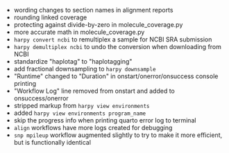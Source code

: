 - wording changes to section names in alignment reports
- rounding linked coverage
- protecting against divide-by-zero in molecule_coverage.py
- more accurate math in molecule_coverage.py
- `harpy convert ncbi` to remultiplex a sample for NCBI SRA submission
- `harpy demultiplex ncbi` to undo the conversion when downloading from NCBI
- standardize "haplotag" to "haplotagging"
- add fractional downsampling to `harpy downsample`
- "Runtime" changed to "Duration" in onstart/onerror/onsuccess console printing
- "Workflow Log" line removed from onstart and added to onsuccess/onerror
- stripped markup from `harpy view environments`
- added `harpy view environments program_name`
- skip the progress info when printing quarto error log to terminal
- `align` workflows have more logs created for debugging
- `snp mpileup` workflow augmented slightly to try to make it more efficient, but is functionally identical
